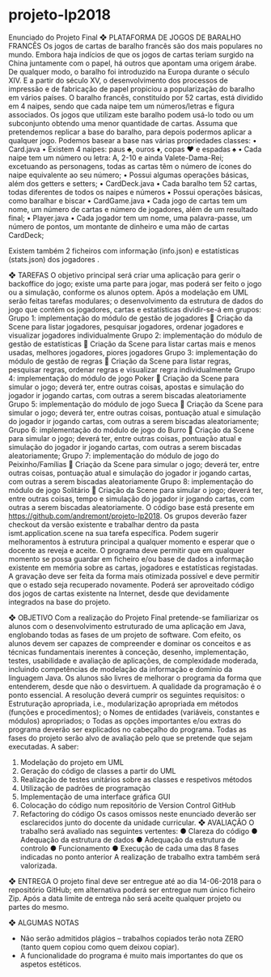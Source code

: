 # projeto-lp2018

Enunciado do Projeto Final
❖	PLATAFORMA DE JOGOS DE BARALHO FRANCÊS
Os jogos de cartas de baralho francês são dos mais populares no mundo. Embora haja indícios de que os jogos de cartas teriam surgido na China juntamente com o papel, há outros que apontam uma origem árabe. De qualquer modo, o baralho foi introduzido na Europa durante o século XIV. E a partir do século XV, o desenvolvimento dos processos de impressão e de fabricação de papel propiciou a popularização do baralho em vários países. 
O baralho francês, constituído por 52 cartas, está dividido em 4 naipes, sendo que cada naipe tem um números/letras e figura associados. Os jogos que utilizam este baralho podem usá-lo todo ou um subconjunto obtendo uma menor quantidade de cartas. 
Assuma que pretendemos replicar a base do baralho, para depois podermos aplicar a qualquer jogo. Podemos basear a base nas várias propriedades classes:
•	Card.java
•	Existem 4 naipes: paus ♣, ouros ♦, copas ♥ e espadas ♠
•	Cada naipe tem um número ou letra: A, 2-10 e ainda Valete-Dama-Rei; excetuando as personagens, todas as cartas têm o número de ícones do naipe equivalente ao seu número;
•	Possui algumas operações básicas, além dos getters e setters;
•	CardDeck.java
•	Cada baralho tem 52 cartas, todas diferentes de todos os naipes e números
•	Possui operações básicas, como baralhar e biscar
•	CardGame.java
•	Cada jogo de cartas tem um nome, um número de cartas e número de jogadores, além de um resultado final;
•	Player.java
•	Cada jogador tem um nome, uma palavra-passe, um número de pontos, um montante de dinheiro e uma mão de cartas CardDeck;

Existem também 2 ficheiros com informação (info.json) e estatísticas (stats.json) dos jogadores .

❖	TAREFAS
O objetivo principal será criar uma aplicação para gerir o backoffice do jogo; existe uma parte para jogar, mas poderá ser feito o jogo ou a simulação, conforme os alunos optem. Após a modelação em UML serão feitas tarefas modulares; o desenvolvimento da estrutura de dados do jogo que contém os jogadores, cartas e estatísticas dividir-se-á em grupos:
Grupo 1: implementação do módulo de gestão de jogadores
	Criação da Scene para listar jogadores, pesquisar jogadores, ordenar jogadores e visualizar jogadores individualmente
Grupo 2: implementação do módulo de gestão de estatísticas
	Criação da Scene para listar cartas mais e menos usadas, melhores jogadores, piores jogadores
Grupo 3: implementação do módulo de gestão de regras
	Criação da Scene para listar regras, pesquisar regras, ordenar regras e visualizar regra individualmente
Grupo 4: implementação do módulo de jogo Poker
	Criação da Scene para simular o jogo; deverá ter, entre outras coisas, apostas e simulação do jogador ir jogando cartas, com outras a serem biscadas aleatoriamente
Grupo 5: implementação do módulo de jogo Sueca
	Criação da Scene para simular o jogo; deverá ter, entre outras coisas, pontuação atual e simulação do jogador ir jogando cartas, com outras a serem biscadas aleatoriamente;
Grupo 6: implementação do módulo de jogo do Burro
	Criação da Scene para simular o jogo; deverá ter, entre outras coisas, pontuação atual e simulação do jogador ir jogando cartas, com outras a serem biscadas aleatoriamente;
Grupo 7: implementação do módulo de jogo do Peixinho/Famílias
	Criação da Scene para simular o jogo; deverá ter, entre outras coisas, pontuação atual e simulação do jogador ir jogando cartas, com outras a serem biscadas aleatoriamente
Grupo 8: implementação do módulo de jogo Solitário
	Criação da Scene para simular o jogo; deverá ter, entre outras coisas, tempo e simulação do jogador ir jogando cartas, com outras a serem biscadas aleatoriamente.
O código base está presente em https://github.com/andremont/projeto-lp2018. Os grupos deverão fazer checkout da versão existente e trabalhar dentro da pasta ismt.application.scene na sua tarefa específica. Podem sugerir melhoramentos à estrutura principal a qualquer momento e esperar que o docente as reveja e aceite.
O programa deve permitir que em qualquer momento se possa guardar em ficheiro e/ou base de dados a informação existente em memória sobre as cartas, jogadores e estatísticas registadas. A gravação deve ser feita da forma mais otimizada possível e deve permitir que o estado seja recuperado novamente. Poderá ser aproveitado código dos jogos de cartas existente na Internet, desde que devidamente integrados na base do projeto.

❖	OBJETIVO
Com a realização do Projeto Final pretende-se familiarizar os alunos com o desenvolvimento estruturado de uma aplicação em Java, englobando todas as fases de um projeto de software. Com efeito, os alunos devem ser capazes de compreender e dominar os conceitos e as técnicas fundamentais inerentes à conceção, desenho, implementação, testes, usabilidade e avaliação de aplicações, de complexidade moderada, incluindo competências de modelação da informação e domínio da linguagem Java.
Os alunos são livres de melhorar o programa da forma que entenderem, desde que não o desvirtuem. A qualidade da programação é o ponto essencial. 
A resolução deverá cumprir os seguintes requisitos:
o	Estruturação apropriada, i.e., modularização apropriada em métodos (funções e procedimentos);
o	Nomes de entidades (variáveis, constantes e módulos) apropriados;
o	Todas as opções importantes e/ou extras do programa deverão ser explicados no cabeçalho do programa.
Todas as fases do projeto serão alvo de avaliação pelo que se pretende que sejam executadas. A saber:
1.	Modelação do projeto em UML
2.	Geração do código de classes a partir do UML
3.	Realização de testes unitários sobre as classes e respetivos métodos
4.	Utilização de padrões de programação
5.	Implementação de uma interface gráfica GUI
6.	Colocação do código num repositório de Version Control GitHub
7.	Refactoring do código
Os casos omissos neste enunciado deverão ser esclarecidos junto do docente da unidade curricular.
❖	AVALIAÇÃO
O trabalho será avaliado nas seguintes vertentes:
●	Clareza do código
●	Adequação da estrutura de dados
●	Adequação da estrutura de controlo
●	Funcionamento
●	Execução de cada uma das 8 fases indicadas no ponto anterior
A realização de trabalho extra também será valorizada.

❖	ENTREGA
O projeto final deve ser entregue até ao dia 14-06-2018 para o repositório GitHub; em alternativa poderá ser entregue num único ficheiro Zip. Após a data limite de entrega não será aceite qualquer projeto ou partes do mesmo.

❖	ALGUMAS NOTAS
- Não serão admitidos plágios – trabalhos copiados terão nota ZERO (tanto quem copiou como quem deixou copiar).
- A funcionalidade do programa é muito mais importantes do que os aspetos estéticos.
